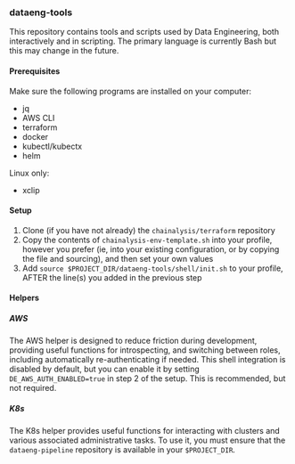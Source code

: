 ### dataeng-tools

This repository contains tools and scripts used by Data Engineering, both
interactively and in scripting. The primary language is currently Bash but this
may change in the future.

#### Prerequisites

Make sure the following programs are installed on your computer:
- jq
- AWS CLI
- terraform
- docker
- kubectl/kubectx
- helm

Linux only:
 - xclip

#### Setup

1. Clone (if you have not already) the `chainalysis/terraform` repository
2. Copy the contents of `chainalysis-env-template.sh` into your profile, however
you prefer (ie, into your existing configuration, or by copying the file and sourcing),
and then set your own values
3. Add `source $PROJECT_DIR/dataeng-tools/shell/init.sh` to your profile, AFTER
the line(s) you added in the previous step

#### Helpers

##### AWS

The AWS helper is designed to reduce friction during development, providing
useful functions for introspecting, and switching between roles, including
automatically re-authenticating if needed. This shell integration is disabled by default, but you can enable it by setting `DE_AWS_AUTH_ENABLED=true` in step 2
of the setup. This is recommended, but not required.

##### K8s

The K8s helper provides useful functions for interacting with clusters and various
associated administrative tasks. To use it, you must ensure that the `dataeng-pipeline`
repository is available in your `$PROJECT_DIR`.

